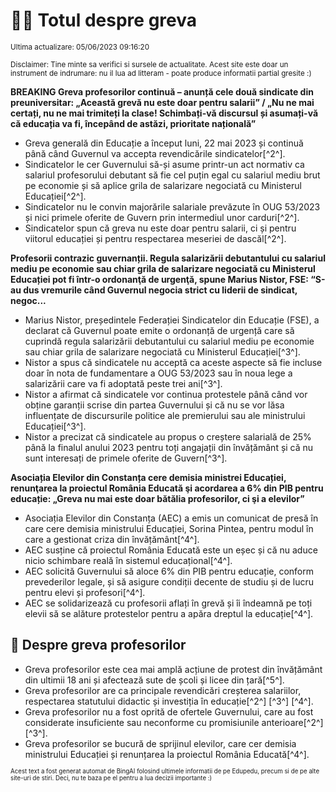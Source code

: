 # 👩‍🏫 Totul despre greva
<sub>Ultima actualizare: 05/06/2023 09:16:20</sub>

<sub>Disclaimer: Tine minte sa verifici si sursele de actualitate. Acest site este doar un instrument de indrumare: nu il lua ad litteram - poate produce informatii partial gresite :)</sub>

**BREAKING Greva profesorilor continuă – anunță cele două sindicate din preuniversitar: „Această grevă nu este doar pentru salarii” / „Nu ne mai certați, nu ne mai trimiteți la clase! Schimbați-vă discursul și asumați-vă că educația va fi, începând de astăzi, prioritate națională”**

- Greva generală din Educație a început luni, 22 mai 2023 și continuă până când Guvernul va accepta revendicările sindicatelor[^2^].
- Sindicatelor le cer Guvernului să-și asume printr-un act normativ ca salariul profesorului debutant să fie cel puțin egal cu salariul mediu brut pe economie și să aplice grila de salarizare negociată cu Ministerul Educației[^2^].
- Sindicatelor nu le convin majorările salariale prevăzute în OUG 53/2023 și nici primele oferite de Guvern prin intermediul unor carduri[^2^].
- Sindicatelor spun că greva nu este doar pentru salarii, ci și pentru viitorul educației și pentru respectarea meseriei de dascăl[^2^].

**Profesorii contrazic guvernanții. Regula salarizării debutantului cu salariul mediu pe economie sau chiar grila de salarizare negociată cu Ministerul Educației pot fi într-o ordonanţă de urgenţă, spune Marius Nistor, FSE: “S-au dus vremurile când Guvernul negocia strict cu liderii de sindicat, negoc...**

- Marius Nistor, președintele Federației Sindicatelor din Educație (FSE), a declarat că Guvernul poate emite o ordonanță de urgență care să cuprindă regula salarizării debutantului cu salariul mediu pe economie sau chiar grila de salarizare negociată cu Ministerul Educației[^3^].
- Nistor a spus că sindicatele nu acceptă ca aceste aspecte să fie incluse doar în nota de fundamentare a OUG 53/2023 sau în noua lege a salarizării care va fi adoptată peste trei ani[^3^].
- Nistor a afirmat că sindicatele vor continua protestele până când vor obține garanții scrise din partea Guvernului și că nu se vor lăsa influențate de discursurile politice ale premierului sau ale ministrului Educației[^3^].
- Nistor a precizat că sindicatele au propus o creștere salarială de 25% până la finalul anului 2023 pentru toți angajații din învățământ și că nu sunt interesați de primele oferite de Guvern[^3^].

**Asociația Elevilor din Constanța cere demisia ministrei Educației, renunţarea la proiectul România Educată şi acordarea a 6% din PIB pentru educație: „Greva nu mai este doar bătălia profesorilor, ci şi a elevilor”**

- Asociația Elevilor din Constanța (AEC) a emis un comunicat de presă în care cere demisia ministrului Educației, Sorina Pintea, pentru modul în care a gestionat criza din învățământ[^4^].
- AEC susține că proiectul România Educată este un eșec și că nu aduce nicio schimbare reală în sistemul educațional[^4^].
- AEC solicită Guvernului să aloce 6% din PIB pentru educație, conform prevederilor legale, și să asigure condiții decente de studiu și de lucru pentru elevi și profesori[^4^].
- AEC se solidarizează cu profesorii aflați în grevă și îi îndeamnă pe toți elevii să se alăture protestelor pentru a apăra dreptul la educație[^4^].

## 🏫 Despre greva profesorilor

- Greva profesorilor este cea mai amplă acțiune de protest din învățământ din ultimii 18 ani și afectează sute de școli și licee din țară[^5^].
- Greva profesorilor are ca principale revendicări creșterea salariilor, respectarea statutului didactic și investiția în educație[^2^] [^3^] [^4^].
- Greva profesorilor nu a fost oprită de ofertele Guvernului, care au fost considerate insuficiente sau neconforme cu promisiunile anterioare[^2^] [^3^].
- Greva profesorilor se bucură de sprijinul elevilor, care cer demisia ministrului Educației și renunțarea la proiectul România Educată[^4^].


<sub><sub>Acest text a fost generat automat de BingAI folosind ultimele informatii de pe Edupedu, precum si de pe alte site-uri de stiri. Deci, nu te baza pe el pentru a lua decizii importante :)</sub></sub>